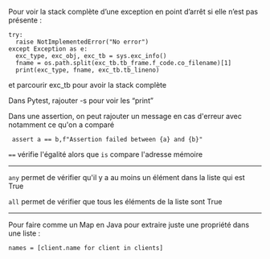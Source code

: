 

Pour voir la stack complète d’une exception en point d’arrêt si elle n’est pas présente : 

```
try:
  raise NotImplementedError("No error")
except Exception as e:
  exc_type, exc_obj, exc_tb = sys.exc_info()
  fname = os.path.split(exc_tb.tb_frame.f_code.co_filename)[1]
  print(exc_type, fname, exc_tb.tb_lineno)
```
et parcourir exc_tb pour avoir la stack complète


Dans Pytest, rajouter -s pour voir les “print”

Dans une assertion, on peut rajouter un message en cas d'erreur avec notamment ce qu'on a comparé 

` assert a == b,f"Assertion failed between {a} and {b}"`


`==` vérifie l'égalité alors que `is` compare l'adresse mémoire


-------------

`any` permet de vérifier qu'il y a au moins un élément dans la liste qui est True

`all`  permet de vérifier que tous les éléments de la liste sont True

-------------

Pour faire comme un Map en Java pour extraire juste une propriété dans une liste : 

`names = [client.name for client in clients]`
